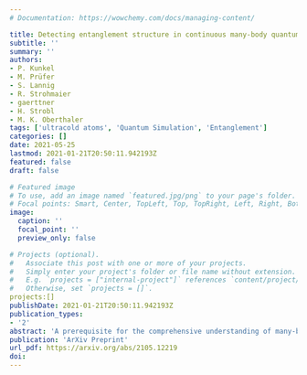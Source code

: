 ```yaml
---
# Documentation: https://wowchemy.com/docs/managing-content/

title: Detecting entanglement structure in continuous many-body quantum systems
subtitle: ''
summary: ''
authors:
- P. Kunkel
- M. Prüfer
- S. Lannig
- R. Strohmaier
- gaerttner
- H. Strobl
- M. K. Oberthaler
tags: ['ultracold atoms', 'Quantum Simulation', 'Entanglement']
categories: []
date: 2021-05-25
lastmod: 2021-01-21T20:50:11.942193Z
featured: false
draft: false

# Featured image
# To use, add an image named `featured.jpg/png` to your page's folder.
# Focal points: Smart, Center, TopLeft, Top, TopRight, Left, Right, BottomLeft, Bottom, BottomRight.
image:
  caption: ''
  focal_point: ''
  preview_only: false

# Projects (optional).
#   Associate this post with one or more of your projects.
#   Simply enter your project's folder or file name without extension.
#   E.g. `projects = ["internal-project"]` references `content/project/deep-learning/index.md`.
#   Otherwise, set `projects = []`.
projects:[]
publishDate: 2021-01-21T20:50:11.942193Z
publication_types:
- '2'
abstract: 'A prerequisite for the comprehensive understanding of many-body quantum systems is a characterization in terms of their entanglement structure. The experimental detection of entanglement in spatially extended many-body systems describable by quantum fields still presents a major challenge. We develop a general scheme for certifying entanglement and demonstrate it by revealing entanglement between distinct subsystems of a spinor Bose-Einstein condensate. Our scheme builds on the spatially resolved simultaneous detection of the quantum field in two conjugate observables which allows the experimental confirmation of quantum correlations between local as well as non-local partitions of the system. The detection of squeezing in Bogoliubov modes in a multi-mode setting illustrates its potential to boost the capabilities of quantum simulations to study entanglement in spatially extended many-body systems. '
publication: 'ArXiv Preprint'
url_pdf: https://arxiv.org/abs/2105.12219
doi: 
---
```

